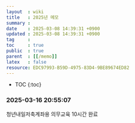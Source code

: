 ```yaml
---
layout  : wiki
title   : 2025년 메모 
summary : 
date    : 2025-03-08 14:39:31 +0900
updated : 2025-03-08 14:39:31 +0900
tag     : 
toc     : true
public  : true
parent  : [[/memo]] 
latex   : false
resource: EDC97993-B59D-4975-83D4-9BE89674ED82
---
```

* TOC
{:toc}

### 2025-03-16 20:55:07
청년내일저축계좌용 의무교육 10시간 완료
